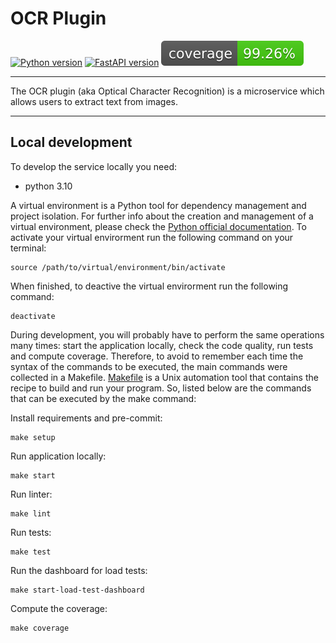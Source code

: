 # OCR Plugin

[![Python version](https://img.shields.io/badge/python-v3.10-blue)](.coverage/html/index.html)
[![FastAPI version](https://img.shields.io/badge/fastapi-v0.100.1-blue)](.coverage/html/index.html)
[![Coverage](.badges/coverage-badge.svg)](.coverage/html/index.html)

---

The OCR plugin (aka Optical Character Recognition) is a microservice which allows users to extract text from images.

---

## Local development

To develop the service locally you need:

- python 3.10

A virtual environment is a Python tool for dependency management and project
isolation. For further info about the creation and management of a virtual environment,
please check the [Python official documentation](https://docs.python.org/3/library/venv.html).
To activate your virtual envirorment run the following command on
your terminal:

```
source /path/to/virtual/environment/bin/activate
```

When finished, to deactive the virtual envirorment run the following
command:

```
deactivate
```

During development, you will probably have to perform the same operations many
times: start the application locally, check the code quality, run tests and compute coverage. Therefore,
to avoid to remember each time the syntax of the commands to be executed, the
main commands were collected in a Makefile. [Makefile](https://www.gnu.org/software/make/manual/make.html) is a Unix automation tool
that contains the recipe to build and run your program. So, listed below are the
commands that can be executed by the make command:

Install requirements and pre-commit:
```
make setup
```

Run application locally:
```
make start
```

Run linter:
```
make lint
```

Run tests:
```
make test
```

Run the dashboard for load tests:
```
make start-load-test-dashboard
```

Compute the coverage:
```
make coverage
```